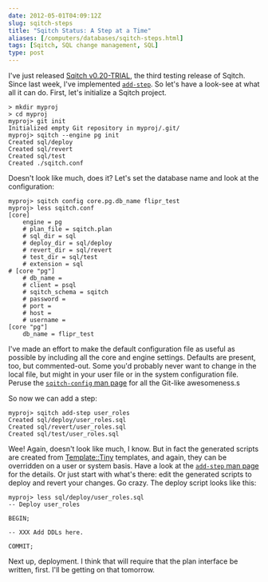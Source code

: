 ```yaml
--- 
date: 2012-05-01T04:09:12Z
slug: sqitch-steps
title: "Sqitch Status: A Step at a Time"
aliases: [/computers/databases/sqitch-steps.html]
tags: [Sqitch, SQL change management, SQL]
type: post
---
```


<p>I've just released <a href="http://search.cpan.org/dist/App-Sqitch-0.20-TRIAL/">Sqitch v0.20-TRIAL</a>, the third testing release of Sqitch. Since last week, I've implemented <a href="http://search.cpan.org/dist/App-Sqitch-0.20-TRIAL/lib/sqitch-add-step.pod"><code>add-step</code></a>. So let's have a look-see at what all it can do. First, let's initialize a Sqitch project.</p>

<pre><code>&gt; mkdir myproj 
&gt; cd myproj 
myproj&gt; git init
Initialized empty Git repository in myproj/.git/
myproj&gt; sqitch --engine pg init
Created sql/deploy
Created sql/revert
Created sql/test
Created ./sqitch.conf
</code></pre>

<p>Doesn't look like much, does it? Let's set the database name and look at the configuration:</p>

<pre><code>myproj&gt; sqitch config core.pg.db_name flipr_test
myproj&gt; less sqitch.conf
[core]
    engine = pg
    # plan_file = sqitch.plan
    # sql_dir = sql
    # deploy_dir = sql/deploy
    # revert_dir = sql/revert
    # test_dir = sql/test
    # extension = sql
# [core "pg"]
    # db_name = 
    # client = psql
    # sqitch_schema = sqitch
    # password = 
    # port = 
    # host = 
    # username = 
[core "pg"]
    db_name = flipr_test
</code></pre>

<p>I've made an effort to make the default configuration file as useful as possible by including all the core and engine settings. Defaults are present, too, but commented-out. Some you'd probably never want to change in the local file, but might in your user file or in the system configuration file. Peruse the <a href="http://search.cpan.org/dist/App-Sqitch-0.20-TRIAL/lib/sqitch-add-step.pod"><code>sqitch-config</code> man page</a> for all the Git-like awesomeness.s</p>

<p>So now we can add a step:</p>

<pre><code>myproj&gt; sqitch add-step user_roles
Created sql/deploy/user_roles.sql
Created sql/revert/user_roles.sql
Created sql/test/user_roles.sql
</code></pre>

<p>Wee! Again, doesn't look like much, I know. But in fact the generated scripts are created from <a href="http://search.cpan.org/perldoc?Template::Tiny">Template::Tiny</a> templates, and again, they can be overridden on a user or system basis. Have a look at the <a href="http://search.cpan.org/dist/App-Sqitch-0.20-TRIAL/lib/sqitch-add-step.pod"><code>add-step</code> man page</a> for the details. Or just start with what's there: edit the generated scripts to deploy and revert your changes. Go crazy. The deploy script looks like this:</p>

<pre><code>myproj&gt; less sql/deploy/user_roles.sql 
-- Deploy user_roles

BEGIN;

-- XXX Add DDLs here.

COMMIT;
</code></pre>

<p>Next up, deployment. I think that will require that the plan interface be written, first. I'll be getting on that tomorrow.</p>
